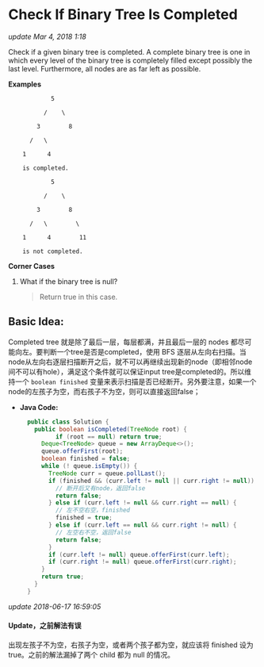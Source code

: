 # Check If Binary Tree Is Completed

_update Mar 4, 2018 1:18_

Check if a given binary tree is completed. A complete binary tree is one in which every level of the binary tree is completely filled except possibly the last level. Furthermore, all nodes are as far left as possible.

**Examples**

```text
            5

          /    \

        3        8

      /   \

    1      4

    is completed.

            5

          /    \

        3        8

      /   \        \

    1      4        11

    is not completed.
```

**Corner Cases**

1. What if the binary tree is null?  

   > Return true in this case.

## Basic Idea:

Completed tree 就是除了最后一层，每层都满，并且最后一层的 nodes 都尽可能向左。要判断一个tree是否是completed，使用 BFS 逐层从左向右扫描。当node从左向右逐层扫描断开之后，就不可以再继续出现新的node（即相邻node间不可以有hole），满足这个条件就可以保证input tree是completed的。所以维持一个 `boolean finished` 变量来表示扫描是否已经断开。另外要注意，如果一个node的左孩子为空，而右孩子不为空，则可以直接返回false；

* **Java Code:**

  ```java
    public class Solution {
      public boolean isCompleted(TreeNode root) {
            if (root == null) return true;
        Deque<TreeNode> queue = new ArrayDeque<>();
        queue.offerFirst(root);
        boolean finished = false;
        while (! queue.isEmpty()) {
          TreeNode curr = queue.pollLast();
          if (finished && (curr.left != null || curr.right != null)) {
            // 断开后又有node，返回false
            return false;
          } else if (curr.left != null && curr.right == null) {
            // 左不空右空，finished
            finished = true;
          } else if (curr.left == null && curr.right != null) {
            // 左空右不空，返回false
            return false;
          }
          if (curr.left != null) queue.offerFirst(curr.left);
          if (curr.right != null) queue.offerFirst(curr.right);
        }
        return true;
      }
    }
  ```

_update 2018-06-17 16:59:05_

#### Update，之前解法有误

出现左孩子不为空，右孩子为空，或者两个孩子都为空，就应该将 finished 设为 true。之前的解法漏掉了两个 child 都为 null 的情况。

